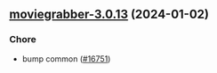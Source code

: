 

## [moviegrabber-3.0.13](https://github.com/truecharts/charts/compare/moviegrabber-3.0.12...moviegrabber-3.0.13) (2024-01-02)

### Chore



- bump common ([#16751](https://github.com/truecharts/charts/issues/16751))